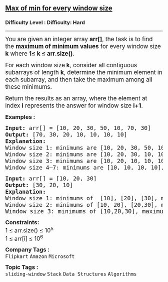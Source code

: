 <h2><a href="https://www.geeksforgeeks.org/problems/maximum-of-minimum-for-every-window-size3453/1?_gl=1*5ruf1c*_up*MQ..*_gs*MQ..&gclid=CjwKCAjw--K_BhB5EiwAuwYoylK5XzDwQqyzmbeNyd6lbwEki04LPSPJ3QfSMrU-U2MbFA0DRoegrBoCPiYQAvD_BwE&gbraid=0AAAAAC9yBkDs_DoJKxMS1sI6NNYmbwb_h">Max of min for every window size</a></h2><h3>Difficulty Level : Difficulty: Hard</h3><hr><div class="problems_problem_content__Xm_eO"><p><span style="font-size: 14pt;">You are given an integer array <strong>arr[]</strong>, the&nbsp;<span style="font-family: -apple-system, BlinkMacSystemFont, 'Segoe UI', Roboto, Oxygen, Ubuntu, Cantarell, 'Open Sans', 'Helvetica Neue', sans-serif;">task is to find the </span><strong style="font-family: -apple-system, BlinkMacSystemFont, 'Segoe UI', Roboto, Oxygen, Ubuntu, Cantarell, 'Open Sans', 'Helvetica Neue', sans-serif;" data-start="338" data-end="367">maximum of minimum values</strong><span style="font-family: -apple-system, BlinkMacSystemFont, 'Segoe UI', Roboto, Oxygen, Ubuntu, Cantarell, 'Open Sans', 'Helvetica Neue', sans-serif;"> for every window size <strong>k</strong> </span><span style="font-family: -apple-system, BlinkMacSystemFont, 'Segoe UI', Roboto, Oxygen, Ubuntu, Cantarell, 'Open Sans', 'Helvetica Neue', sans-serif;">where&nbsp;</span><span style="font-family: -apple-system, BlinkMacSystemFont, 'Segoe UI', Roboto, Oxygen, Ubuntu, Cantarell, 'Open Sans', 'Helvetica Neue', sans-serif;"><strong>1≤ k ≤ arr.size()</strong>.</span></span></p>
<p data-start="416" data-end="592"><span style="font-size: 14pt;">For each window size<strong> k</strong>, consider all contiguous subarrays of length <strong>k</strong>, determine the minimum element in each subarray, and then take the maximum among all these minimums.</span></p>
<p data-start="416" data-end="592"><span style="font-size: 14pt;">Return the results as an array, where the element at index&nbsp;<strong>i</strong> represents the answer for window size <strong>i+1</strong>.</span></p>
<p><span style="font-size: 18px;"><strong>Examples :</strong></span></p>
<pre><span style="font-size: 18px;"><strong>Input: </strong>arr[] = [10, 20, 30, 50, 10, 70, 30]
<strong>Output: </strong>[70, 30, 20, 10, 10, 10, 10] <strong>
Explanation: <br></strong>Window size 1: minimums are [10, 20, 30, 50, 10, 70, 30], maximum of minimums is 70.<br>Window size 2: minimums are [10, 20, 30, 10, 10, 30], maximum of minimums is 30.<br>Window size 3: minimums are [10, 20, 10, 10, 10], maximum of minimums is 20.<br>Window size 4–7: minimums are [10, 10, 10, 10], maximum of minimums is 10.</span></pre>
<pre><span style="font-size: 18px;"><strong>Input: </strong>arr[] = [10, 20, 30]
<strong>Output: </strong>[30, 20, 10]<strong>
Explanation: <br></strong>Window size 1: minimums of  [10], [20], [30], maximum of minimums is 30.<br>Window size 2: minimums of [10, 20], [20,30], maximum of minimums is 20.<br></span><span style="font-size: 14pt;">Window size 3: minimums of [10,20,30], maximum of minimums is 10.</span></pre>
<p><span style="font-size: 18px;"><strong>Constraints:</strong><br>1 ≤ arr.size() ≤ 10<sup>5</sup><br>1 ≤ arr[i] ≤ 10<sup>6</sup></span></p></div><p><span style=font-size:18px><strong>Company Tags : </strong><br><code>Flipkart</code>&nbsp;<code>Amazon</code>&nbsp;<code>Microsoft</code>&nbsp;<br><p><span style=font-size:18px><strong>Topic Tags : </strong><br><code>sliding-window</code>&nbsp;<code>Stack</code>&nbsp;<code>Data Structures</code>&nbsp;<code>Algorithms</code>&nbsp;